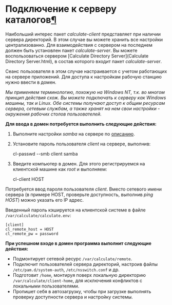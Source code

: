 # Подключение к серверу каталогов[¶](#Подключение-к-серверу-каталогов)

Наибольший интерес пакет _calculate-client_ представляет при наличии сервера директорий. В этом случае вы можете хранить все настройки централизованно. Для взаимодействия с сервером на последнем должен быть установлен пакет _calculate-server_. Вы можете воспользоваться сервером [Calculate Directory Server](Calculate Directory Server.html), в состав которого входит пакет _calculate-server_.

Сеанс пользователя в этом случае настраивается с учетом работающих на сервере приложений. Для доступа к настройкам рабочую станцию нужно ввести в домен.

_Мы применяем терминологию, похожую на Windows NT, т.к. во многом принцип действия схож. Вы можете подключать к серверу как Windows машины, так и Linux. Обе системы получают доступ к общим ресурсам сервера, сетевым службам, а также хранят на нем свои настройки - окружения рабочих столов пользователей._

**Для ввода в домен потребуется выполнить следующие действия:**

1. Выполните настройки _samba_ на сервере по [описанию](описанию.html).
2. Установите пароль пользователя _client_ на сервере, выполнив:  

    
    cl-passwd --smb client samba
    

3. Введите компьютер в домен. Для этого регистрируемся на клиентской машине как _root_ и выполняем:  

    
    cl-client HOST
    

  
Потребуется ввод пароля пользователя _client_. Вместо сетевого имени сервера (в примере HOST, проверьте доступность, выполнив _ping HOST_) можно указать его IP адрес.

Введенный пароль кэшируется на клиентской системе в файле `/var/calculate/calculate.env`:  

    
    [client]
    cl_remote_host = HOST
    cl_remote_pw = password
    

**При успешном входе в домен программа выполнит следующие действия:**

* Подмонтирует сетевой ресурс `/var/calculate/remote`.
* Подключит пользователей сервера директорий, настроив файлы `/etc/pam.d/system-auth`, `/etc/nsswitch.conf` и др.
* Подготовит `/home`, монтируя поверх локальную директорию `/var/calculate/client-home`, для исключения конфликтов с локальными пользователями.
* Пропишет себя в автозагрузку, чтобы при загрузке выполнять проверку доступности сервера и настройку системы.